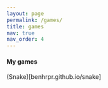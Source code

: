 ```yaml
---
layout: page
permalink: /games/
title: games
nav: true
nav_order: 4
---
```


#### My games

(Snake)[benhrpr.github.io/snake]